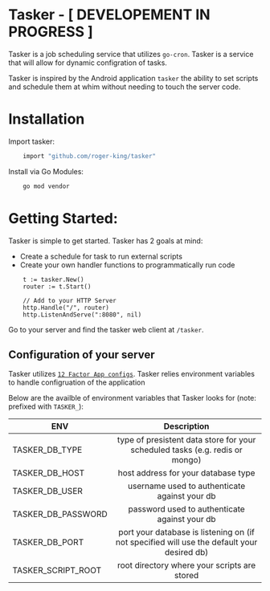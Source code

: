 # Tasker - [ DEVELOPEMENT IN PROGRESS ]

Tasker is a job scheduling service that utilizes `go-cron`. Tasker is a service that will allow for dynamic configration of tasks.

Tasker is inspired by the Android application `tasker` the ability to set scripts and schedule them at whim without needing to touch the server code.

# Installation

Import tasker:

```bash
    import "github.com/roger-king/tasker"
```

Install via Go Modules:

```bash
    go mod vendor
```

# Getting Started:

Tasker is simple to get started. Tasker has 2 goals at mind:

- Create a schedule for task to run external scripts
- Create your own handler functions to programmatically run code

```golang
    t := tasker.New()
	router := t.Start()

    // Add to your HTTP Server
	http.Handle("/", router)
	http.ListenAndServe(":8080", nil)
```

Go to your server and find the tasker web client at `/tasker`.

## Configuration of your server

Tasker utilizes [`12 Factor App configs`](https://12factor.net/config). Tasker relies environment variables to handle configruation of the application

Below are the availble of environment variables that Tasker looks for (note: prefixed with `TASKER_`):

| ENV                |                                        Description                                         |
| ------------------ | :----------------------------------------------------------------------------------------: |
| TASKER_DB_TYPE     |        type of presistent data store for your scheduled tasks (e.g. redis or mongo)        |
| TASKER_DB_HOST     |                            host address for your database type                             |
| TASKER_DB_USER     |                       username used to authenticate against your db                        |
| TASKER_DB_PASSWORD |                       password used to authenticate against your db                        |
| TASKER_DB_PORT     | port your database is listening on (if not specified will use the default your desired db) |
| TASKER_SCRIPT_ROOT |                        root directory where your scripts are stored                        |
